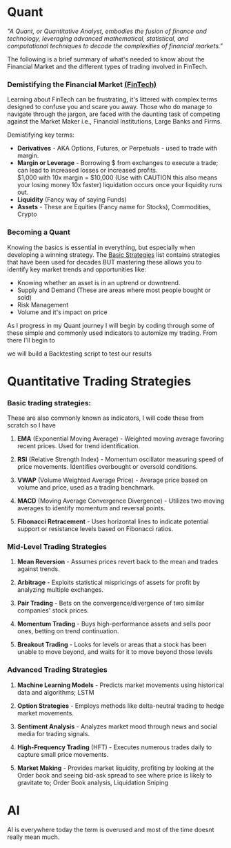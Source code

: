 # Quant

_"A Quant, or Quantitative Analyst, embodies the fusion of finance and technology, leveraging advanced mathematical, statistical, and computational techniques to decode the complexities of financial markets."_

The following is a brief summary of what's needed to know about the Financial Market and the different types of trading involved in FinTech.

### Demistifying the Financial Market [(FinTech)](https://en.wikipedia.org/wiki/Fintech#:~:text=Fintech%2C%20a%20clipped,fintech.%5B6%5D)

Learning about FinTech can be frustrating, it's littered with complex terms designed to confuse you and scare you away. Those who do manage to navigate through the jargon, are faced with the daunting task of competing against the Market Maker i.e., Financial Institutions, Large Banks and Firms.

Demistifying key terms:

- **Derivatives** - AKA Options, Futures, or Perpetuals - used to trade with margin.
- **Margin or Leverage** - Borrowing $ from exchanges to execute a trade; can lead to increased losses or increased profits.
  <br> $1,000 with 10x margin = $10,000 (Use with CAUTION this also means your losing money 10x faster) liquidation occurs once your liquidity runs out.
- **Liquidity** (Fancy way of saying Funds)
- **Assets** - These are Equities (Fancy name for Stocks), Commodities, Crypto

### Becoming a Quant

Knowing the basics is essential in everything, but especially when developing a winning strategy. The [Basic Strategies](#basic-quantitative-trading-strategies) list contains strategies that have been used for decades BUT mastering these allows you to identify key market trends and opportunities like:

- Knowing whether an asset is in an uptrend or downtrend.
- Supply and Demand (These are areas where most people bought or sold)
- Risk Management
- Volume and it's impact on price
<!-- - Support and Resistance -->

As I progress in my Quant journey I will begin by coding through some of these simple and commonly used indicators to automize my trading. From there I'll begin to

<!-- Chatgpt help me write a  -->

we will build a Backtesting script to test our results

# Quantitative Trading Strategies

### Basic trading strategies:

These are also commonly known as indicators, I will code these from scratch so I have

1. **EMA** (Exponential Moving Average) - Weighted moving average favoring recent prices. Used for trend identification.

2. **RSI** (Relative Strength Index) - Momentum oscillator measuring speed of price movements. Identifies overbought or oversold conditions.

3. **VWAP** (Volume Weighted Average Price) - Average price based on volume and price, used as a trading benchmark.

4. **MACD** (Moving Average Convergence Divergence) - Utilizes two moving averages to identify momentum and reversal points.

5. **Fibonacci Retracement** - Uses horizontal lines to indicate potential support or resistance levels based on Fibonacci ratios.

### Mid-Level Trading Strategies

1. **Mean Reversion** - Assumes prices revert back to the mean and trades against trends.

2. **Arbitrage** - Exploits statistical mispricings of assets for profit by analyzing multiple exchanges.

3. **Pair Trading** - Bets on the convergence/divergence of two similar companies' stock prices.

4. **Momentum Trading** - Buys high-performance assets and sells poor ones, betting on trend continuation.

5. **Breakout Trading** - Looks for levels or areas that a stock has been unable to move beyond, and waits for it to move beyond those levels

### Advanced Trading Strategies

1. **Machine Learning Models** - Predicts market movements using historical data and algorithms; LSTM

2. **Option Strategies** - Employs methods like delta-neutral trading to hedge market movements.

3. **Sentiment Analysis** - Analyzes market mood through news and social media for trading signals.

4. **High-Frequency Trading** (HFT) - Executes numerous trades daily to capture small price movements.

5. **Market Making** - Provides market liquidity, profiting by looking at the Order book and seeing bid-ask spread to see where price is likely to gravitate to; Order Book analysis, Liquidation Sniping

# AI

AI is everywhere today the term is overused and most of the time doesnt really mean much.
